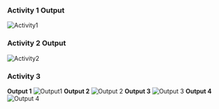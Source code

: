 ### Activity 1 Output
![Activity1](https://user-images.githubusercontent.com/94462726/144426726-aeddcdd3-abb8-4937-9734-7418f9190422.jpg)
### Activity 2 Output
![Activity2](https://user-images.githubusercontent.com/94462726/144427218-fbe01b21-88b6-46be-8a39-f5f2e2a6e274.jpg)
### Activity 3
**Output 1**
![Output1](https://user-images.githubusercontent.com/94462726/144427301-dafb5ca9-cfdf-4b8c-8088-0cba2e5e1428.jpg)
**Output 2**
![Output 2](https://user-images.githubusercontent.com/94462726/144427332-bd2996a6-5176-40c8-8006-7a27146483bc.jpg)
**Output 3**
![Output 3](https://user-images.githubusercontent.com/94462726/144427388-a44e2ac4-c06d-4422-8a13-fdca273518b1.jpg)
**Output 4**
![Output 4](https://user-images.githubusercontent.com/94462726/144427449-dc32a5d5-2ca8-409e-a269-2f291afb84cf.jpg)
